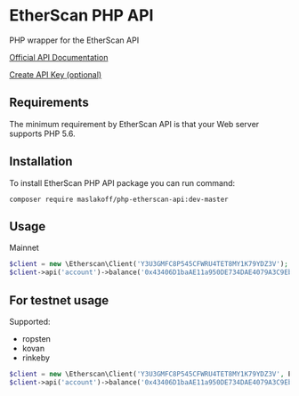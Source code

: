 # EtherScan PHP API
PHP wrapper for the EtherScan API

[Official API Documentation](https://etherscan.io/apis)

[Create API Key (optional)](https://etherscan.io/myapikey)

Requirements
------------
The minimum requirement by EtherScan API is that your Web server supports PHP 5.6.

Installation
------------
To install EtherScan PHP API package you can run command:

```
composer require maslakoff/php-etherscan-api:dev-master
```

Usage
-----
Mainnet

```php
$client = new \Etherscan\Client('Y3U3GMFC8P545CFWRU4TET8MY1K79YDZ3V');
$client->api('account')->balance('0x43406D1baAE11a950DE734DAE4079A3C9Eb48DAf');
```


## For testnet usage

Supported:

* ropsten
* kovan
* rinkeby


```php
$client = new \Etherscan\Client('Y3U3GMFC8P545CFWRU4TET8MY1K79YDZ3V', EtherscanAPIConf::TESTNET_RINKEBY);
$client->api('account')->balance('0x43406D1baAE11a950DE734DAE4079A3C9Eb48DAf');
```
